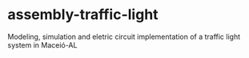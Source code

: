 # assembly-traffic-light
Modeling, simulation and eletric circuit implementation of a traffic light system in Maceió-AL
